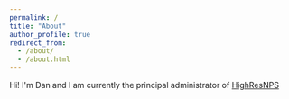 ```yaml
---
permalink: /
title: "About"
author_profile: true
redirect_from: 
  - /about/
  - /about.html
---
```


Hi! I'm Dan and I am currently the principal administrator of [HighResNPS](https://highresnps.com)
